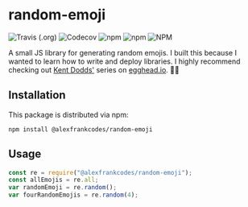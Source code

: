 # random-emoji

![Travis (.org)](https://img.shields.io/travis/alexfrankcodes/random-emoji?style=for-the-badge)
![Codecov](https://img.shields.io/codecov/c/gh/alexfrankcodes/random-emoji?style=for-the-badge)
![npm](https://img.shields.io/npm/v/@alexfrankcodes/random-emoji?style=for-the-badge)
![npm](https://img.shields.io/npm/dt/@alexfrankcodes/random-emoji?style=for-the-badge)
![NPM](https://img.shields.io/npm/l/@alexfrankcodes/random-emoji?style=for-the-badge)

A small JS library for generating random emojis. I built this because I wanted to learn how to write and deploy libraries. I highly recommend checking out [Kent Dodds'](https://twitter.com/kentcdodds) series on [egghead.io](https://egghead.io/courses/how-to-write-an-open-source-javascript-library). 🙂💖

## Installation

This package is distributed via npm:

```
npm install @alexfrankcodes/random-emoji
```

## Usage

```javascript
const re = require("@alexfrankcodes/random-emoji");
const allEmojis = re.all;
var randomEmoji = re.random();
var fourRandomEmojis = re.random(4);
```
